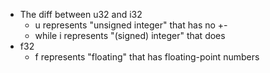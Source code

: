 - The diff between u32 and i32
  - u represents "unsigned integer" that has no +-
  - while i represents "(signed) integer" that does
- f32
  - f represents "floating" that has floating-point numbers

